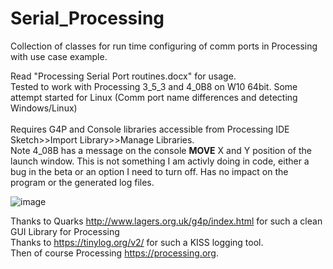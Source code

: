 # Serial_Processing
Collection of classes for run time configuring of comm ports in Processing with use case example.

Read "Processing Serial Port routines.docx" for usage. <BR>Tested to work with Processing 3_5_3 and 4_0B8 on W10 64bit. Some attempt started for Linux (Comm port name differences and detecting Windows/Linux)<BR><BR> Requires G4P and Console libraries accessible from Processing IDE Sketch>>Import Library>>Manage Libraries.<BR>
Note 4_08B has a message on the console __MOVE__ X and Y position of the launch window. This is not something I am activly doing in code, either a bug in the beta or an option I need to turn off. Has no impact on the program or the generated log files. 

![image](https://user-images.githubusercontent.com/5317221/168467824-481251d2-5416-43d3-85d8-d551f4b5f918.png)

Thanks to Quarks http://www.lagers.org.uk/g4p/index.html for such a clean GUI Library for Processing<br>
Thanks to https://tinylog.org/v2/ for such a KISS logging tool.<br>
Then of course Processing https://processing.org.
